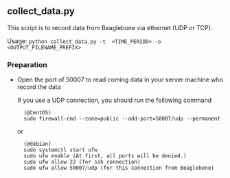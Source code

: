 
## collect\_data.py
This script is to record data from Beaglebone via ethernet (UDP or TCP).

Usage: `python collect_data.py -t  <TIME_PERIOD> -o <OUTPUT_FILENAME_PREFIX>`

### Preparation
- Open the port of 50007 to read coming data in your server machine who record the data

  If you use a UDP connection, you should run the following command

        (@CentOS) 
        sudo firewall-cmd --zone=public --add-port=50007/udp --permanent

  or

        (@debian) 
        sudo systemctl start ufw
        sudo ufw enable (At first, all ports will be denied.)
        sudo ufw allow 22 (for ssh connection)
        sudo ufw allow 50007/udp (for this connection from Beaglebone)
